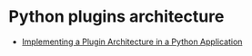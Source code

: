 # Python plugins architecture

* [Implementing a Plugin Architecture in a Python Application ](https://alysivji.github.io/simple-plugin-system.html)